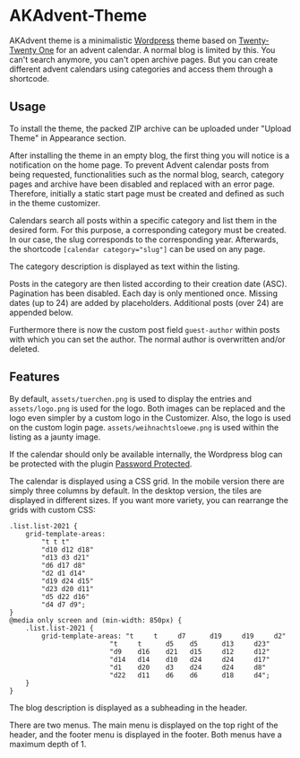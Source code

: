 # AKAdvent-Theme

AKAdvent theme is a minimalistic [Wordpress](https://wordpress.org/) theme based on [Twenty-Twenty One](https://de.wordpress.org/themes/twentytwentyone/) for an advent calendar. A normal blog is limited by this. You can't search anymore, you can't open archive pages. But you can create different advent calendars using categories and access them through a shortcode.

## Usage
To install the theme, the packed ZIP archive can be uploaded under "Upload Theme" in Appearance section. 

After installing the theme in an empty blog, the first thing you will notice is a notification on the home page.
To prevent Advent calendar posts from being requested, functionalities such as the normal blog, search, category pages and archive have been disabled and replaced with an error page.
Therefore, initially a static start page must be created and defined as such in the theme customizer.

Calendars search all posts within a specific category and list them in the desired form. For this purpose, a corresponding category must be created. 
In our case, the slug corresponds to the corresponding year. Afterwards, the shortcode ```[calendar category="slug"]``` can be used on any page.

The category description is displayed as text within the listing.

Posts in the category are then listed according to their creation date (ASC). Pagination has been disabled. Each day is only mentioned once. Missing dates (up to 24) are added by placeholders. Additional posts (over 24) are appended below.

Furthermore there is now the custom post field ```guest-author``` within posts with which you can set the author. The normal author is overwritten and/or deleted.

## Features
By default, ```assets/tuerchen.png``` is used to display the entries and ```assets/logo.png``` is used for the logo. Both images can be replaced and the logo even simpler by a custom logo in the Customizer. Also, the logo is used on the custom login page. ```assets/weihnachtsloewe.png``` is used within the listing as a jaunty image.

If the calendar should only be available internally, the Wordpress blog can be protected with the plugin [Password Protected](https://github.com/benhuson/password-protected).

The calendar is displayed using a CSS grid. In the mobile version there are simply three columns by default. In the desktop version, the tiles are displayed in different sizes. If you want more variety, you can rearrange the grids with custom CSS:
```
.list.list-2021 {
	grid-template-areas:
		"t t t"
		"d10 d12 d18"
		"d13 d3 d21"
		"d6 d17 d8"
		"d2 d1 d14"
		"d19 d24 d15"
		"d23 d20 d11"
		"d5 d22 d16"
		"d4 d7 d9";
}
@media only screen and (min-width: 850px) {
    .list.list-2021 {
        grid-template-areas: "t     t     d7      d19     d19     d2"
                         "t     t      d5    d5      d13     d23"
                         "d9    d16    d21   d15     d12     d12"
                         "d14   d14    d10   d24     d24     d17"
                         "d1    d20    d3    d24     d24     d8"
                         "d22   d11    d6    d6      d18     d4";
    }
}
```

The blog description is displayed as a subheading in the header.

There are two menus. The main menu is displayed on the top right of the header, and the footer menu is displayed in the footer. Both menus have a maximum depth of 1.
